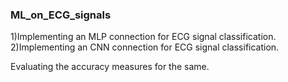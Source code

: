 ### ML_on_ECG_signals

1)Implementing an MLP connection for ECG signal classification.
2)Implementing an CNN connection for ECG signal classification.

Evaluating the accuracy measures for the same.
